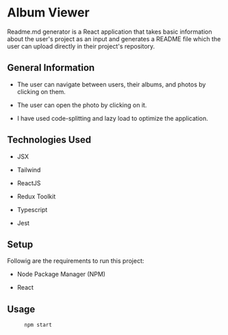 <h1>Album Viewer</h1>
<p>Readme.md generator is a React application that takes basic information about the user's project as an input and generates a README file which the user can upload directly in their project's repository.</p><h2>General Information</h2>
<ul>
<li>The user can navigate between users, their albums, and photos by clicking on them.</li>
</ul><ul>
<li>The user can open the photo by clicking on it.</li>
</ul><ul>
<li>I have used code-splitting and lazy load to optimize the application.</li>
</ul><h2>Technologies Used</h2>
<ul>
<li>JSX</li>
</ul><ul>
<li>Tailwind</li>
</ul><ul>
<li>ReactJS</li>
</ul><ul>
<li>Redux Toolkit</li>
</ul><ul>
<li>Typescript</li>
</ul><ul>
<li>Jest</li>
</ul><h2>Setup</h2>
<p>Followig are the requirements to run this project:</p><ul>
<li>Node Package Manager (NPM)</li>
</ul><ul>
<li>React</li>
</ul><h2>Usage</h2>
<p><code style="margin-left:40px">npm start</code></p>
